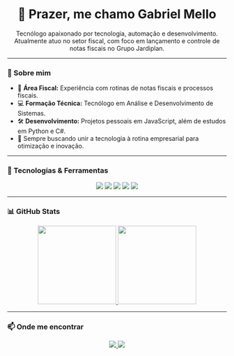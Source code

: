 <h1 align="center">👋 Prazer, me chamo Gabriel Mello</h1>

<p align="center">
  Tecnólogo apaixonado por tecnologia, automação e desenvolvimento.<br/>
  Atualmente atuo no setor fiscal, com foco em lançamento e controle de notas fiscais no Grupo Jardiplan.
</p>

---

### 💼 Sobre mim

- 🔎 **Área Fiscal:** Experiência com rotinas de notas fiscais e processos fiscais.
- 💻 **Formação Técnica:** Tecnólogo em Análise e Desenvolvimento de Sistemas.
- 🛠️ **Desenvolvimento:** Projetos pessoais em JavaScript, além de estudos em Python e C#.
- 🚀 Sempre buscando unir a tecnologia à rotina empresarial para otimização e inovação.

---

### 🧰 Tecnologias & Ferramentas

<div align="center">
  <img src="https://img.shields.io/badge/JavaScript-F7DF1E?style=for-the-badge&logo=javascript&logoColor=black"/>
  <img src="https://img.shields.io/badge/Python-3776AB?style=for-the-badge&logo=python&logoColor=white"/>
  <img src="https://img.shields.io/badge/CSharp-239120?style=for-the-badge&logo=csharp&logoColor=white"/>
  <img src="https://img.shields.io/badge/HTML5-E34F26?style=for-the-badge&logo=html5&logoColor=white"/>
  <img src="https://img.shields.io/badge/CSS3-1572B6?style=for-the-badge&logo=css3&logoColor=white"/>
</div>

---

### 📊 GitHub Stats

<div align="center">
  <a href="https://github.com/GabrielMelloS">
    <img height="180em" src="https://github-readme-stats.vercel.app/api?username=GabrielMelloS&show_icons=true&theme=dracula&include_all_commits=true&count_private=true"/>
    <img height="180em" src="https://github-readme-stats.vercel.app/api/top-langs/?username=GabrielMelloS&layout=compact&langs_count=7&theme=dracula"/>
  </a>
</div>

---

### 📫 Onde me encontrar

<p align="center">
  <a href="https://github.com/GabrielMelloS" target="_blank">
    <img src="https://img.shields.io/badge/GitHub-100000?style=for-the-badge&logo=github&logoColor=white"/>
  </a>
  <a href="https://br.linkedin.com/in/gabrielmellos" target="_blank">
    <img src="https://img.shields.io/badge/LinkedIn-0077B5?style=for-the-badge&logo=linkedin&logoColor=white"/>
  </a>
</p>
<script src="https://platform.linkedin.com/badges/js/profile.js" async defer type="text/javascript">
  <div class="badge-base LI-profile-badge" data-locale="pt_BR" data-size="large" data-theme="dark" data-type="HORIZONTAL" data-vanity="gabrielmellos" data-version="v1"><a class="badge-base__link LI-simple-link" href="https://br.linkedin.com/in/gabrielmellos?trk=profile-badge">Gabriel da Silveira Mello</a></div>
    </script>

 
